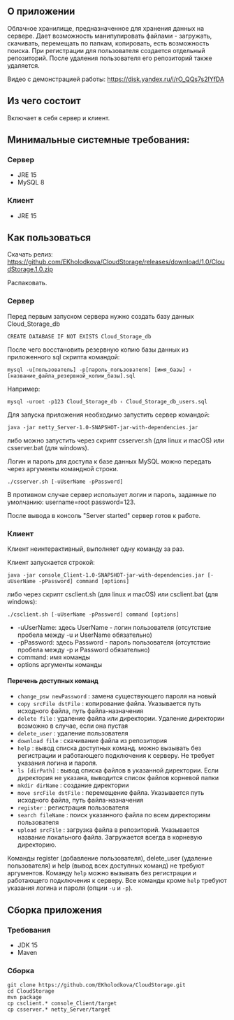 
## О приложении
Облачное хранилище, предназначенное для хранения данных на сервере. Дает возможность манипулировать файлами -
загружать, скачивать, перемещать по папкам, копировать, есть возможность поиска. При регистрации для пользователя 
создается отдельный репозиторий. После удаления пользователя его репозиторий также удаляется.

Видео с демонстрацией работы: https://disk.yandex.ru/i/rO_QQs7s2lYfDA

## Из чего состоит
Включает в себя сервер и клиент. 

## Минимальные системные требования:
### Сервер
* JRE 15
* MySQL 8
### Клиент
* JRE 15

## Как пользоваться
Скачать релиз: https://github.com/EKholodkova/CloudStorage/releases/download/1.0/CloudStorage.1.0.zip

Распаковать.
### Сервер
Перед первым запуском сервера нужно создать базу данных Cloud_Storage_db

```CREATE DATABASE IF NOT EXISTS Cloud_Storage_db```

После чего восстановить резервную копию базы данных из приложенного sql скрипта командой:

```mysql -u[пользователь] -p[пароль_пользователя] [имя_базы] ‹ [название_файла_резервной_копии_базы].sql``` 

Например:

```mysql -uroot -p123 Cloud_Storage_db ‹ Cloud_Storage_db_users.sql```
 
Для запуска приложения необходимо запустить сервер командой:

```java -jar netty_Server-1.0-SNAPSHOT-jar-with-dependencies.jar```

либо можно запустить через скрипт csserver.sh (для linux и macOS) или csserver.bat (для windows).

Логин и пароль для доступа к базе данных MySQL можно передать через аргументы командной строки.

```./csserver.sh [-uUserName -pPassword]```

В противном случае сервер использует логин и пароль, заданные по умолчанию: username=root password=123.
 
После вывода в консоль "Server started" сервер готов к работе.

### Клиент
Клиент неинтерактивный, выполняет одну команду за раз.

Клиент запускается строкой:

```java -jar console_Client-1.0-SNAPSHOT-jar-with-dependencies.jar [-uUserName -pPassword] command [options]```

либо через скрипт csclient.sh (для linux и macOS) или csclient.bat (для windows):

```./csclient.sh [-uUserName -pPassword] command [options]```

* -uUserName: здесь UserName - логин пользователя (отсутствие пробела между -u и UserName обязательно)
* -pPassword: здесь Password - пароль пользователя (отсутствие пробела между -p и Password обязательно)
* command: имя команды
* options аргументы команды

#### Перечень доступных команд
* `change_psw newPassword` : замена существующего пароля на новый
* `copy srcFile dstFile` : копирование файла. Указывается путь исходного файла, путь файла-назначения
* `delete file` : удаление файла или директории. Удаление директории возможно в случае, если она пустая
* `delete_user` : удаление пользователя
* `download file` : скачивание файла из репозитория
* `help` : вывод списка доступных команд. можно вызывать без регистрации и работающего подключения к серверу. Не требует указания логина и пароля.  
* `ls [dirPath]` : вывод списка файлов в указанной директории. Если директория не указана, выводится список файлов корневой папки
* `mkdir dirName` : создание директории
* `move srcFile dstFile` : перемещение файла. Указывается путь исходного файла, путь файла-назначения
* `register` : регистрация пользователя
* `search fileName` : поиск указанного файла по всем директориям пользователя
* `upload srcFile` : загрузка файла в репозиторий. Указывается название локального файла. Загружается всегда в корневую директорию.

Команды register (добавление пользователя), delete_user (удаление пользователя) и help (вывод всех доступных команд) не требуют аргументов. Команду `help` 
можно вызывать без регистрации и работающего подключения к серверу. Все команды кроме `help` требуют указания логина и пароля (опции `-u` и `-p`).   

## Сборка приложения
### Требования
* JDK 15
* Maven
### Сборка
```
git clone https://github.com/EKholodkova/CloudStorage.git
cd CloudStorage
mvn package
cp csclient.* console_Client/target
cp csserver.* netty_Server/target
```
